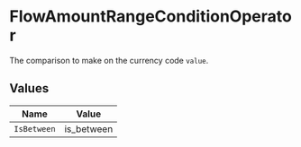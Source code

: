 # FlowAmountRangeConditionOperator

The comparison to make on the currency code `value`.


## Values

| Name        | Value       |
| ----------- | ----------- |
| `IsBetween` | is_between  |